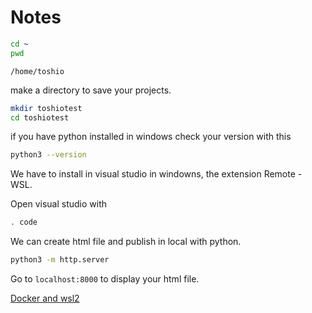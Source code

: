 # Notes
```bash
cd ~
pwd
```
```
/home/toshio
```
make a directory to save your projects.

```bash
mkdir toshiotest
cd toshiotest
```
if you have python installed in windows check your version with this
```bash
python3 --version
```
We have to install in visual studio in windowns, the extension Remote - WSL.

Open visual studio with
```bash
. code
```
We can create html file and publish in local with python.

```bash
python3 -m http.server
```
Go to ```localhost:8000``` to display your html file.

[Docker and wsl2](https://towardsdatascience.com/how-to-improve-docker-performance-with-wsl2-3a54402ab0f2/)



